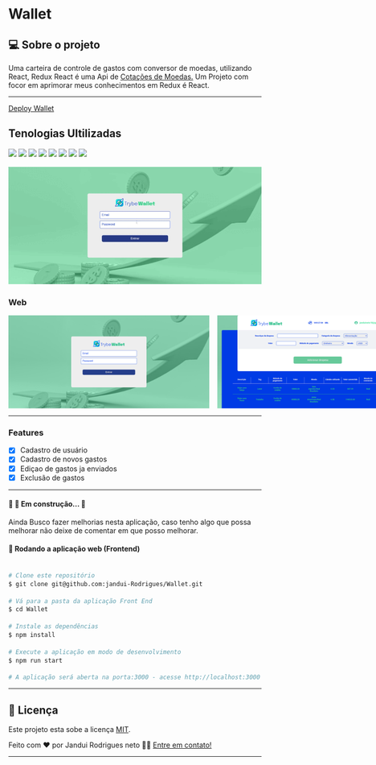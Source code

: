 <h1>Wallet</h1> 

## 💻 Sobre o projeto

<p>
  Uma carteira de controle de gastos com conversor de moedas, utilizando React, Redux React é uma Api de <a href="https://economia.awesomeapi.com.br/json/all"> Cotações de Moedas.</a>
  Um Projeto com focor em aprimorar meus conhecimentos em Redux é React.
</p>

---



<a href="https://wallet-jrn.netlify.app/">Deploy Wallet</a>
<h2>Tenologias Ultilizadas</h2>
 <div >
 <img aling="center" height="32px" src="https://img.shields.io/badge/JavaScript-F7DF1E?style=for-the-badge&logo=javascript&logoColor=black">
 <img aling="center" height="32px" src="https://img.shields.io/badge/HTML5-E34F26?style=for-the-badge&logo=html5&logoColor=white">
 <img aling="center" height="32" src="https://img.shields.io/badge/CSS3-1572B6?style=for-the-badge&logo=css3&logoColor=white">
 <img aling="center" height="32" src="https://img.shields.io/badge/React-20232A?style=for-the-badge&logo=react&logoColor=61DAFB">
 <img aling="center" height="32" src="https://img.shields.io/badge/Redux-593D88?style=for-the-badge&logo=redux&logoColor=white">
 <img aling="center" height="32" src="https://img.shields.io/badge/Netlify-00C7B7?style=for-the-badge&logo=netlify&logoColor=white">
 <img src="https://img.shields.io/badge/Figma-F24E1E?style=for-the-badge&logo=figma&logoColor=white">
 <img aling="center" height="32" src="https://img.shields.io/badge/React_Router-CA4245?style=for-the-badge&logo=react-router&logoColor=white">
<!--  <img src="https://img.shields.io/badge/testing%20library-323330?style=for-the-badge&logo=testing-library&logoColor=red"> -->
 </div>
 <br>
 <div align="center">
  <img  alt="Wallet" title="Wallet" src="./assets/wallet.gif" width="800px" > 
 </div>

### Web

<div style="display:flex; gap:1rem;">
  <img alt="Wallet login" title="Wallet login" src="./assets/wallet-login.png" width="400px" >
  <img alt="wallet tela inicial" title="wallet tela inicial" src="./assets/wallet.png" width="400px" >
</div>

---
 
<h3>Features</h3>

- [x] Cadastro de usuário
- [x] Cadastro de novos gastos
- [x] Ediçao de gastos ja enviados
- [x] Exclusão de gastos

---

 <h4> 
	🚧 🚀 Em construção...  🚧
</h4>
<p>Ainda Busco fazer melhorias nesta aplicação, caso tenho algo que possa melhorar não deixe de comentar em que posso melhorar.</p>


#### 🧭 Rodando a aplicação web (Frontend)

```bash

# Clone este repositório
$ git clone git@github.com:jandui-Rodrigues/Wallet.git

# Vá para a pasta da aplicação Front End
$ cd Wallet

# Instale as dependências
$ npm install

# Execute a aplicação em modo de desenvolvimento
$ npm run start

# A aplicação será aberta na porta:3000 - acesse http://localhost:3000

```
---

## 📝 Licença

Este projeto esta sobe a licença [MIT](./LICENSE).

Feito com ❤️ por Jandui Rodrigues neto 👋🏽 [Entre em contato!](https://linkedin.com/in/dev-jandui-rodrigues/)

---
 
